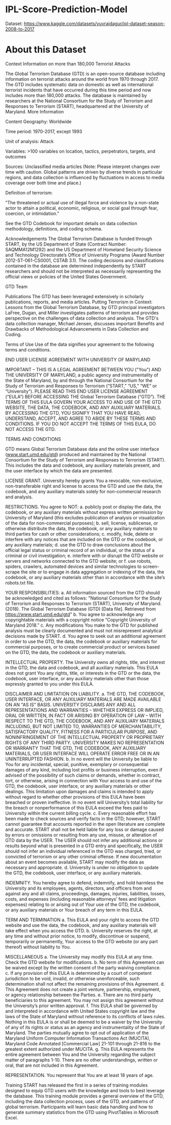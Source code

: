 # IPL-Score-Prediction-Model
Dataset: https://www.kaggle.com/datasets/yuvrajdagur/ipl-dataset-season-2008-to-2017

# About this Dataset
Context
Information on more than 180,000 Terrorist Attacks

The Global Terrorism Database (GTD) is an open-source database including information on terrorist attacks around the world from 1970 through 2017. The GTD includes systematic data on domestic as well as international terrorist incidents that have occurred during this time period and now includes more than 180,000 attacks. The database is maintained by researchers at the National Consortium for the Study of Terrorism and Responses to Terrorism (START), headquartered at the University of Maryland.
More Information

Content
Geography: Worldwide

Time period: 1970-2017, except 1993

Unit of analysis: Attack

Variables: >100 variables on location, tactics, perpetrators, targets, and outcomes

Sources: Unclassified media articles (Note: Please interpret changes over time with caution. Global patterns are driven by diverse trends in particular regions, and data collection is influenced by fluctuations in access to media coverage over both time and place.)

Definition of terrorism:

"The threatened or actual use of illegal force and violence by a non-state actor to attain a political, economic, religious, or social goal through fear, coercion, or intimidation."

See the GTD Codebook for important details on data collection methodology, definitions, and coding schema.

Acknowledgements
The Global Terrorism Database is funded through START, by the US Department of State (Contract Number: SAQMMA12M1292) and the US Department of Homeland Security Science and Technology Directorate’s Office of University Programs (Award Number 2012-ST-061-CS0001, CSTAB 3.1). The coding decisions and classifications contained in the database are determined independently by START researchers and should not be interpreted as necessarily representing the official views or policies of the United States Government.

GTD Team

Publications
The GTD has been leveraged extensively in scholarly publications, reports, and media articles. Putting Terrorism in Context: Lessons from the Global Terrorism Database, by GTD principal investigators LaFree, Dugan, and Miller investigates patterns of terrorism and provides perspective on the challenges of data collection and analysis. The GTD's data collection manager, Michael Jensen, discusses important Benefits and Drawbacks of Methodological Advancements in Data Collection and Coding.

Terms of Use
Use of the data signifies your agreement to the following terms and conditions.

END USER LICENSE AGREEMENT WITH UNIVERSITY OF MARYLAND

IMPORTANT – THIS IS A LEGAL AGREEMENT BETWEEN YOU ("You") AND THE UNIVERSITY OF MARYLAND, a public agency and instrumentality of the State of Maryland, by and through the National Consortium for the Study of Terrorism and Responses to Terrorism (“START,” “US,” “WE” or “University”). PLEASE READ THIS END USER LICENSE AGREEMENT (“EULA”) BEFORE ACCESSING THE Global Terrorism Database (“GTD”). THE TERMS OF THIS EULA GOVERN YOUR ACCESS TO AND USE OF THE GTD WEBSITE, THE DATA, THE CODEBOOK, AND ANY AUXILIARY MATERIALS. BY ACCESSING THE GTD, YOU SIGNIFY THAT YOU HAVE READ, UNDERSTAND, ACCEPT, AND AGREE TO ABIDE BY THESE TERMS AND CONDITIONS. IF YOU DO NOT ACCEPT THE TERMS OF THIS EULA, DO NOT ACCESS THE GTD.

TERMS AND CONDITIONS

GTD means Global Terrorism Database data and the online user interface (www.start.umd.edu/gtd) produced and maintained by the National Consortium for the Study of Terrorism and Responses to Terrorism (START). This includes the data and codebook, any auxiliary materials present, and the user interface by which the data are presented.

LICENSE GRANT. University hereby grants You a revocable, non-exclusive, non-transferable right and license to access the GTD and use the data, the codebook, and any auxiliary materials solely for non-commercial research and analysis.

RESTRICTIONS. You agree to NOT:
a. publicly post or display the data, the codebook, or any auxiliary materials without express written permission by University of Maryland (this excludes publication of analysis or visualization of the data for non-commercial purposes);
b. sell, license, sublicense, or otherwise distribute the data, the codebook, or any auxiliary materials to third parties for cash or other considerations;
c. modify, hide, delete or interfere with any notices that are included on the GTD or the codebook, or any auxiliary materials;
d. use the GTD to draw conclusions about the official legal status or criminal record of an individual, or the status of a criminal or civil investigation;
e. interfere with or disrupt the GTD website or servers and networks connected to the GTD website; or
f. use robots, spiders, crawlers, automated devices and similar technologies to screen-scrape the site or to engage in data aggregation or indexing of the data, the codebook, or any auxiliary materials other than in accordance with the site’s robots.txt file.

YOUR RESPONSIBILITIES:
a. All information sourced from the GTD should be acknowledged and cited as follows: "National Consortium for the Study of Terrorism and Responses to Terrorism (START), University of Maryland. (2018). The Global Terrorism Database (GTD) [Data file]. Retrieved from https://www.start.umd.edu/gtd"
b. You agree to acknowledge any copyrightable materials with a copyright notice “Copyright University of Maryland 2018.”
c. Any modifications You make to the GTD for published analysis must be clearly documented and must not misrepresent analytical decisions made by START.
d. You agree to seek out an additional agreement in order to use the GTD, the data, the codebook or auxiliary materials for commercial purposes, or to create commercial product or services based on the GTD, the data, the codebook or auxiliary materials.

INTELLECTUAL PROPERTY. The University owns all rights, title, and interest in the GTD, the data and codebook, and all auxiliary materials. This EULA does not grant You any rights, title, or interests in the GTD or the data, the codebook, user interface, or any auxiliary materials other than those expressly granted to you under this EULA.

DISCLAIMER AND LIMITATION ON LIABILITY.
a. THE GTD, THE CODEBOOK, USER INTERFACE, OR ANY AUXILIARY MATERIALS ARE MADE AVAILABLE ON AN "AS IS" BASIS. UNIVERSITY DISCLAIMS ANY AND ALL REPRESENTATIONS AND WARRANTIES – WHETHER EXPRESS OR IMPLIED, ORAL OR WRITTEN, IN FACT OR ARISING BY OPERATION OF LAW – WITH RESPECT TO THE GTD, THE CODEBOOK, AND ANY AUXILIARY MATERIALS INCLUDING, BUT NOT LIMITED TO, WARRANTIES OF MERCHANTABILITY, SATISFACTORY QUALITY, FITNESS FOR A PARTICULAR PURPOSE, AND NONINFRINGEMENT OF THE INTELLECTUAL PROPERTY OR PROPRIETARY RIGHTS OF ANY THIRD PARTY. UNIVERSITY MAKES NO REPRESENTATION OR WARRANTY THAT THE GTD, THE CODEBOOK, ANY AUXILIARY MATERIALS, OR USER INTERFACE WILL OPERATE ERROR FREE OR IN AN UNINTERRUPTED FASHION.
b. In no event will the University be liable to You for any incidental, special, punitive, exemplary or consequential damages of any kind, including lost profits or business interruption, even if advised of the possibility of such claims or demands, whether in contract, tort, or otherwise, arising in connection with Your access to and use of the GTD, the codebook, user interface, or any auxiliary materials or other dealings. This limitation upon damages and claims is intended to apply without regard to whether other provisions of this EULA have been breached or proven ineffective. In no event will University’s total liability for the breach or nonperformance of this EULA exceed the fees paid to University within the current billing cycle.
c. Every reasonable effort has been made to check sources and verify facts in the GTD; however, START cannot guarantee that accounts reported in the open literature are complete and accurate. START shall not be held liable for any loss or damage caused by errors or omissions or resulting from any use, misuse, or alteration of GTD data by the USER. The USER should not infer any additional actions or results beyond what is presented in a GTD entry and specifically, the USER should not infer an individual referenced in the GTD was charged, tried, or convicted of terrorism or any other criminal offense. If new documentation about an event becomes available, START may modify the data as necessary and appropriate.
d. University is under no obligation to update the GTD, the codebook, user interface, or any auxiliary materials.

INDEMNITY. You hereby agree to defend, indemnify, and hold harmless the University and its employees, agents, directors, and officers from and against any and all claims, proceedings, damages, injuries, liabilities, losses, costs, and expenses (including reasonable attorneys’ fees and litigation expenses) relating to or arising out of Your use of the GTD, the codebook, or any auxiliary materials or Your breach of any term in this EULA.

TERM AND TERMINATION
a. This EULA and your right to access the GTD website and use the data, the codebook, and any auxiliary materials will take effect when you access the GTD.
b. University reserves the right, at any time and without prior notice, to modify, discontinue or suspend, temporarily or permanently, Your access to the GTD website (or any part thereof) without liability to You.

MISCELLANEOUS
a. The University may modify this EULA at any time. Check the GTD website for modifications.
b. No term of this Agreement can be waived except by the written consent of the party waiving compliance.
c. If any provision of this EULA is determined by a court of competent jurisdiction to be void, invalid, or otherwise unenforceable, such determination shall not affect the remaining provisions of this Agreement.
d. This Agreement does not create a joint venture, partnership, employment, or agency relationship between the Parties.
e. There are no third party beneficiaries to this agreement. You may not assign this agreement without the University’s prior written approval.
f. This EULA shall be governed by and interpreted in accordance with United States copyright law and the laws of the State of Maryland without reference to its conflicts of laws rules. Nothing in this EULA is or shall be deemed to be a waiver by the University of any of its rights or status as an agency and instrumentality of the State of Maryland. The parties mutually agree to opt out of application of the Maryland Uniform Computer Information Transactions Act (MUCITA), Maryland Code Annotated [Commercial Law] 21-101 through 21-816 to the greatest extent authorized under MUCITA.
g. This EULA represents the entire agreement between You and the University regarding the subject matter of paragraphs 1-10. There are no other understandings, written or oral, that are not included in this Agreement.

REPRESENTATION. You represent that You are at least 18 years of age.

Training
START has released the first in a series of training modules designed to equip GTD users with the knowledge and tools to best leverage the database. This training module provides a general overview of the GTD, including the data collection process, uses of the GTD, and patterns of global terrorism. Participants will learn basic data handling and how to generate summary statistics from the GTD using PivotTables in Microsoft Excel.
